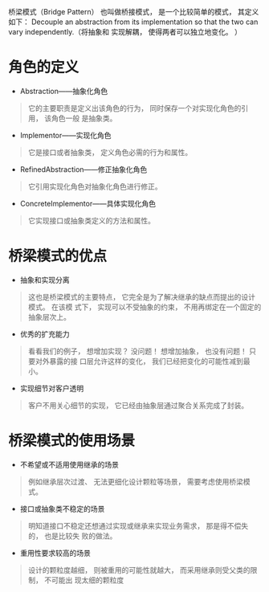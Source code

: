 桥梁模式（Bridge Pattern） 也叫做桥接模式， 是一个比较简单的模式， 其定义如下：
Decouple an abstraction from its implementation so that the two can vary independently.（将抽象和
实现解耦， 使得两者可以独立地变化。 ）

# 角色的定义
* Abstraction——抽象化角色
>它的主要职责是定义出该角色的行为， 同时保存一个对实现化角色的引用， 该角色一般
  是抽象类。
* Implementor——实现化角色
>它是接口或者抽象类， 定义角色必需的行为和属性。
* RefinedAbstraction——修正抽象化角色
>它引用实现化角色对抽象化角色进行修正。
* ConcreteImplementor——具体实现化角色
>它实现接口或抽象类定义的方法和属性。


# 桥梁模式的优点
* 抽象和实现分离
>这也是桥梁模式的主要特点， 它完全是为了解决继承的缺点而提出的设计模式。 在该模
式下， 实现可以不受抽象的约束， 不用再绑定在一个固定的抽象层次上。
* 优秀的扩充能力
>看看我们的例子， 想增加实现？ 没问题！ 想增加抽象， 也没有问题！ 只要对外暴露的接
口层允许这样的变化， 我们已经把变化的可能性减到最小。
* 实现细节对客户透明
>客户不用关心细节的实现， 它已经由抽象层通过聚合关系完成了封装。
# 桥梁模式的使用场景
* 不希望或不适用使用继承的场景
>例如继承层次过渡、 无法更细化设计颗粒等场景， 需要考虑使用桥梁模式。
* 接口或抽象类不稳定的场景
>明知道接口不稳定还想通过实现或继承来实现业务需求， 那是得不偿失的， 也是比较失
败的做法。
* 重用性要求较高的场景
>设计的颗粒度越细， 则被重用的可能性就越大， 而采用继承则受父类的限制， 不可能出
现太细的颗粒度













